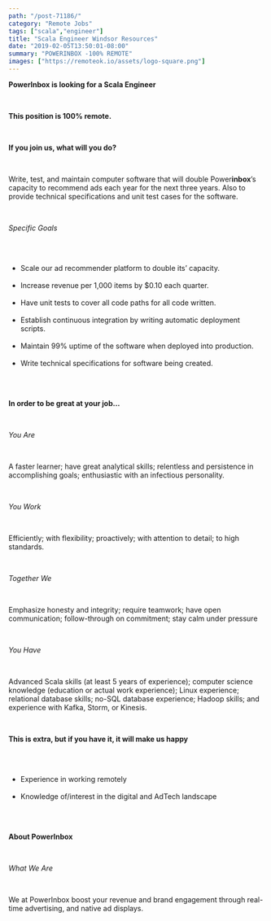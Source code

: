 ```yaml
---
path: "/post-71186/"
category: "Remote Jobs"
tags: ["scala","engineer"]
title: "Scala Engineer Windsor Resources"
date: "2019-02-05T13:50:01-08:00"
summary: "POWERINBOX -100% REMOTE"
images: ["https://remoteok.io/assets/logo-square.png"]
---
```


<p><strong>PowerInbox is looking for a Scala Engineer</strong></p><br /><p><strong>This position is&nbsp;100% remote.&nbsp;</strong></p><br /><p><strong>If you join us, what will you do?</strong></p><br /><p>Write, test, and maintain computer software that will double Power<strong>inbox</strong>&rsquo;s capacity to recommend ads each year for the next three years. Also to provide technical specifications and unit test cases for the software.&nbsp;</p><br /><p><em>Specific Goals</em></p><br /><ul><br /><li>Scale our ad recommender platform to double its&rsquo; capacity.</li><br /><li>Increase revenue per 1,000 items by $0.10 each quarter.</li><br /><li>Have unit tests to cover all code paths for all code written.</li><br /><li>Establish continuous integration by writing automatic deployment scripts.</li><br /><li>Maintain 99% uptime of the software when deployed into production.</li><br /><li>Write technical specifications for software being created.</li><br /></ul><br /><p><strong>In order to be great at your job...</strong></p><br /><p><em>You Are</em></p><br /><p>A faster learner; have great analytical skills; relentless and persistence in accomplishing goals; enthusiastic with an infectious personality.&nbsp;</p><br /><p><em>You Work</em></p><br /><p>Efficiently; with flexibility; proactively; with attention to detail; to high standards.&nbsp;</p><br /><p><em>Together We</em></p><br /><p>Emphasize honesty and integrity; require teamwork; have open communication; follow-through on commitment; stay calm under pressure</p><br /><p><em>You Have</em></p><br /><p>Advanced Scala skills (at least 5 years of experience); computer science knowledge (education or actual work experience); Linux experience; relational database skills; no-SQL database experience; Hadoop skills; and experience with Kafka, Storm, or Kinesis.</p><br /><p><strong>This is extra, but if you have it, it will make us happy</strong></p><br /><ul><br /><li>Experience in working remotely</li><br /><li>Knowledge of/interest in the digital and AdTech landscape</li><br /></ul><br /><p><strong>About PowerInbox</strong></p><br /><p><em>What We Are</em></p><br /><p>We at PowerInbox boost your revenue and brand engagement through real-time advertising, and native ad displays.</p>
